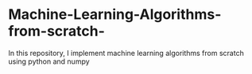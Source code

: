 # Machine-Learning-Algorithms-from-scratch-
In this repository, I implement machine learning algorithms from scratch using python and numpy
